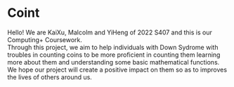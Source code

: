 # Coint
Hello! We are KaiXu, Malcolm and YiHeng of 2022 S407 and this is our Computing+ Coursework.  
Through this project, we aim to help individuals with Down Sydrome with troubles in counting coins to be more proficient in counting them learning more about them and understanding some basic mathematical functions.
We hope our project will create a positive impact on them so as to improves the lives of others around us.